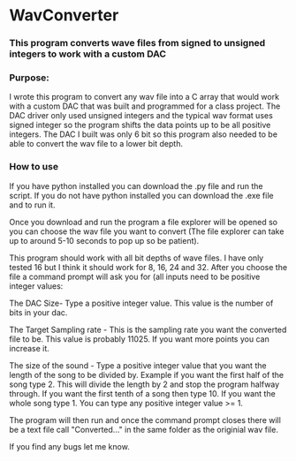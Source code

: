 # WavConverter

### This program converts wave files from signed to unsigned integers to work with a custom DAC

### Purpose:

I wrote this program to convert any wav file into a C array that would work with a custom DAC that was built and programmed for a class project. The DAC driver only used unsigned integers and the typical wav format uses signed integer so the program shifts the data points up to be all positive integers. The DAC I built was only 6 bit so this program also needed to be able to convert the wav file to a lower bit depth. 

### How to use

If you have python installed you can download the .py file and run the script. 
If you do not have python installed you can download the .exe file and to run it.

Once you download and run the program a file explorer will be opened so you can choose the wav file you want to convert (The file explorer can take up to around 5-10 seconds to pop up so be patient).

This program should work with all bit depths of wave files. I have only tested 16 but I think it should work for 8, 16, 24 and 32.
After you choose the file a command prompt will ask you for (all inputs need to be positive integer values:

The DAC Size- Type a positive integer value. This value is the number of bits in your dac.

The Target Sampling rate - This is the sampling rate you want the converted file to be. This value is probably 11025. If you want more points you can increase it. 

The size of the sound - Type a positive integer value that you want the length of the song to be divided by. Example if you want the first half of the song type 2. This will divide the length by 2 and stop the program halfway through. If you want the first tenth of a song then type 10. If you want the whole song type 1. You can type any positive integer value >= 1.

The program will then run and once the command prompt closes there will be  a text file call "Converted..." in the same folder as the originial wav file. 

If you find any bugs let me know.



